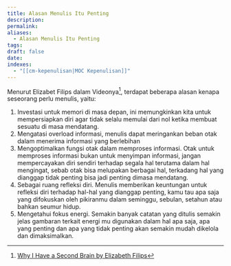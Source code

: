 ```yaml
---
title: Alasan Menulis Itu Penting
description: 
permalink: 
aliases:
  - Alasan Menulis Itu Penting
tags: 
draft: false
date: 
indexes:
  - "[[cm-kepenulisan|MOC Kepenulisan]]"
---
```

Menurut Elizabet Filips dalam Videonya[^1],  terdapat beberapa alasan kenapa seseorang perlu menulis, yaitu:
1. Investasi untuk memori di masa depan, ini memungkinkan kita untuk mempersiapkan diri agar tidak selalu memulai dari nol ketika membuat sesuatu di masa mendatang.
2. Mengatasi overload informasi, menulis dapat meringankan beban otak dalam menerima informasi yang berlebihan
3. Mengoptimalkan fungsi otak dalam memproses informasi. Otak untuk memproses informasi bukan untuk menyimpan informasi, jangan mempercayakan diri sendiri terhadap segala hal terutama dalam hal mengingat, sebab otak bisa melupakan berbagai hal, terkadang hal yang dianggap tidak penting bisa jadi penting dimasa mendatang.
4. Sebagai ruang refleksi diri. Menulis memberikan keuntungan untuk refleksi diri terhadap hal-hal yang dianggap penting, kamu tau apa saja yang difokuskan oleh pikiranmu dalam seminggu, sebulan, setahun atau bahkan seumur hidup. 
5. Mengetahui fokus energi. Semakin banyak catatan yang ditulis semakin jelas gambaran terkait energi mu digunakan dalam hal apa saja, apa yang penting dan apa yang tidak penting akan semakin mudah dikelola dan dimaksimalkan.



[^1]: [Why I Have a Second Brain by Elizabeth Filips](https://youtu.be/96pSnIo4nDg?si=af8jEChydgAJEUrX)